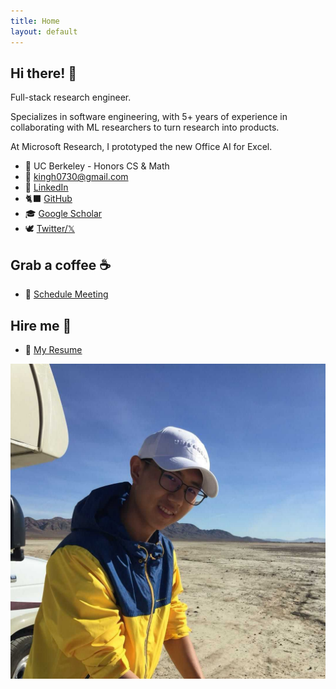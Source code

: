 ```yaml
---
title: Home
layout: default
---
```


<!-- Should be consistent with README.md -->

## Hi there! 👋

Full-stack research engineer.

Specializes in software engineering, with 5+ years of experience in collaborating with ML researchers to turn research into products.

At Microsoft Research, I prototyped the new Office AI for Excel.

- 🌱 UC Berkeley - Honors CS & Math
- 📧 <kingh0730@gmail.com>
- 👔 [LinkedIn](https://www.linkedin.com/in/kingh0730/ "Shangdian (King) Han")
- 🐈‍⬛ [GitHub](https://github.com/kingh0730 "Shangdian (King) Han")
- 🎓 [Google Scholar](https://scholar.google.com/citations?hl=en&user=weh9n8wAAAAJ "Shangdian (King) Han")
- 🕊️ [Twitter/𝕏](https://twitter.com/kingh0730/ "kingh0730")

## Grab a coffee ☕

- 📅 [Schedule Meeting](https://calendly.com/kinghan "Calendly")

## Hire me 🫰

- 📃 [My Resume](<resume/Shangdian (King) Han - Resume.pdf> "Resume")

![Me](assets/images/me.jpg)
